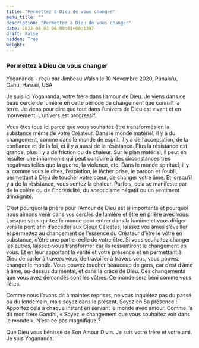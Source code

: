 ```yaml
---
title: "Permettez à Dieu de vous changer"
menu_title: ""
description: "Permettez à Dieu de vous changer"
date: 2022-06-01 06:00:01+00:1307
draft: False
hidden: True
weight:
---
```

### Permettez à Dieu de vous changer

Yogananda - reçu par Jimbeau Walsh le 10 Novembre 2020, Punalu’u, Oahu, Hawaii, USA

Je suis ici Yogananda, votre frère dans l’amour de Dieu. Je viens dans ce beau cercle de lumière en cette période de changement que connaît la terre. Je viens pour dire que tout dans l’univers de Dieu est vivant et en mouvement. L’univers est progressif.

Vous êtes tous ici parce que vous souhaitez être transformés en la substance même de votre Créateur. Dans le monde matériel, il y a du changement, comme dans le monde de esprit, il y a de l’acceptation, de la confiance et de la foi, et il y a aussi de la résistance. Plus la résistance est grande, plus il y a de friction ou de chaleur. Sur le plan matériel, il peut en résulter une inharmonie qui peut conduire à des circonstances très négatives telles que la guerre, la violence, etc. Dans le monde spirituel, il y a, comme vous le dites, l’expiation, le lâcher prise, le pardon et l’oubli, permettant à Dieu de toucher votre cœur, de changer votre âme. Et lorsqu’il y a de la résistance, vous sentez la chaleur. Parfois, cela se manifeste par de la colère ou de l’incrédulité, du scepticisme négatif ou un sentiment d’indignité.

C’est pourquoi la prière pour l’Amour de Dieu est si importante et pourquoi nous aimons venir dans vos cercles de lumière et être en prière avec vous. Lorsque vous quittez le monde pour entrer dans la lumière et vous diriger vers le pont afin d’accéder aux Cieux Célestes, laissez vos âmes s’éveiller et permettez au changement de l’essence du Créateur d’être le vôtre en substance, d’être une partie réelle de votre être. Si vous souhaitez changer les autres, laissez-vous transformer car ils ressentiront le changement en vous. Et en leur apportant la vérité et votre présence et en permettant à Dieu de parler à travers vous, de travailler à travers vous, vous pouvez changer le monde. Vous pouvez toucher beaucoup de gens, car c’est d’âme à âme, au-dessus du mental, et dans la grâce de Dieu. Ces changements que vous avez demandés sont les vôtres. Ce monde sera béni comme vous l’êtes.

Comme nous l’avons dit à maintes reprises, ne vous inquiétez pas du passé ou du lendemain, mais soyez dans le présent. Soyez en Sa présence ! Apportez cela à chaque instant en servant le monde avec amour. Comme l’a dit mon frère Gandhi, « Soyez le changement que vous souhaitez voir dans le monde ». N’est-ce pas magnifique ?

Que Dieu vous bénisse de Son Amour Divin. Je suis votre frère et votre ami. Je suis Yogananda.

